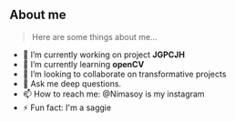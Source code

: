 
## About me

> Here are some things about me...

- 🔭 I’m currently working on project **JGPCJH**
- 🌱 I’m currently learning **openCV**
- 👯 I’m looking to collaborate on transformative projects
- 💬 Ask me deep questions.
- 📫 How to reach me: @Nimasoy is my instagram
- ⚡ Fun fact: I'm a saggie
